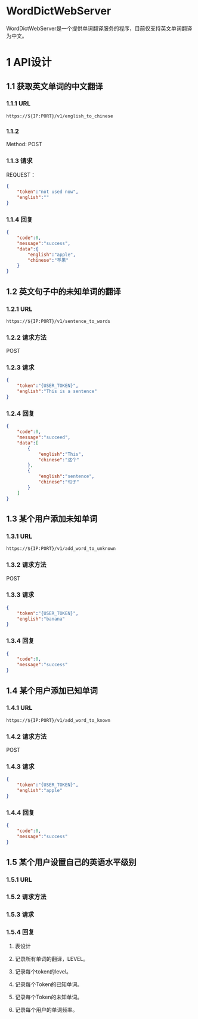 # WordDictWebServer

WordDictWebServer是一个提供单词翻译服务的程序，目前仅支持英文单词翻译为中文。



# 1 API设计
## 1.1 获取英文单词的中文翻译

### 1.1.1 URL
```
https://${IP:PORT}/v1/english_to_chinese
```
### 1.1.2
Method:
POST
### 1.1.3 请求
REQUEST：
```json
{
    "token":"not used now",
    "english":""
}
```

### 1.1.4 回复

```json
{
    "code":0,
    "message":"success",
    "data":{
        "english":"apple",
        "chinese":"苹果"
    }
}
```

## 1.2  英文句子中的未知单词的翻译
### 1.2.1 URL
```
https://${IP:PORT}/v1/sentence_to_words
```
### 1.2.2 请求方法
POST
### 1.2.3 请求
```json
{
    "token":"{USER_TOKEN}",
    "english":"This is a sentence"
}
```
### 1.2.4 回复
```json
{
    "code":0,
    "message":"succeed",
    "data":[
        {
            "english":"This",
            "chinese":"这个"
        },
        {
            "english":"sentence",
            "chinese":"句子"
        }
    ]
}
```

## 1.3  某个用户添加未知单词

### 1.3.1 URL
```
https://${IP:PORT}/v1/add_word_to_unknown
```
### 1.3.2 请求方法
POST

### 1.3.3 请求
```json
{
    "token":"{USER_TOKEN}",
    "english":"banana"
}
```
### 1.3.4 回复
```json
{
    "code":0,
    "message":"success"
}
```

## 1.4  某个用户添加已知单词
### 1.4.1 URL
```
https://${IP:PORT}/v1/add_word_to_known
```
### 1.4.2 请求方法

POST

### 1.4.3 请求

```json
{
    "token":"{USER_TOKEN}",
    "english":"apple"
}
```

### 1.4.4 回复
```json
{
    "code":0,
    "message":"success"
}
```


## 1.5  某个用户设置自己的英语水平级别
### 1.5.1 URL
### 1.5.2 请求方法
### 1.5.3 请求
### 1.5.4 回复


1. 表设计

1. 记录所有单词的翻译，LEVEL。
2. 记录每个token的level。
3. 记录每个Token的已知单词。
4. 记录每个Token的未知单词。
5. 记录每个用户的单词频率。

